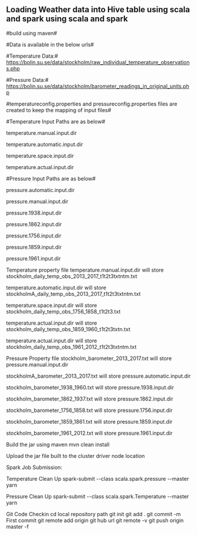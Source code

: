 ## Loading Weather data into Hive table using scala and spark  using scala and spark ##

#build using maven#

#Data is available in the below urls#

#Temperature Data:#
https://bolin.su.se/data/stockholm/raw_individual_temperature_observations.php


#Pressure Data:#
https://bolin.su.se/data/stockholm/barometer_readings_in_original_units.php

#temperatureconfig.properties and pressureconfig.properties files are created to keep the mapping of input files#

#Temperature Input Paths are as below#

temperature.manual.input.dir

temperature.automatic.input.dir

temperature.space.input.dir

temperature.actual.input.dir

#Pressure Input Paths are as below#

pressure.automatic.input.dir

pressure.manual.input.dir

pressure.1938.input.dir

pressure.1862.input.dir

pressure.1756.input.dir

pressure.1859.input.dir

pressure.1961.input.dir

Temperature property file
temperature.manual.input.dir will store stockholm_daily_temp_obs_2013_2017_t1t2t3txtntm.txt

temperature.automatic.input.dir will store stockholmA_daily_temp_obs_2013_2017_t1t2t3txtntm.txt

temperature.space.input.dir will store stockholm_daily_temp_obs_1756_1858_t1t2t3.txt

temperature.actual.input.dir will store stockholm_daily_temp_obs_1859_1960_t1t2t3txtn.txt

temperature.actual.input.dir will store stockholm_daily_temp_obs_1961_2012_t1t2t3txtntm.txt

Pressure Property file
stockholm_barometer_2013_2017.txt  will store   pressure.manual.input.dir

stockholmA_barometer_2013_2017.txt will store   pressure.automatic.input.dir

stockholm_barometer_1938_1960.txt  will store   pressure.1938.input.dir

stockholm_barometer_1862_1937.txt  will store  pressure.1862.input.dir

stockholm_barometer_1756_1858.txt  will store  pressure.1756.input.dir

stockholm_barometer_1859_1861.txt  will store  pressure.1859.input.dir

stockholm_barometer_1961_2012.txt  will store pressure.1961.input.dir

Build the jar using maven
mvn clean install

Upload the jar file built to the cluster driver node location

Spark Job Submission: 

Temperature Clean Up
spark-submit --class scala.spark.pressure --master yarn <path to weather-1.0.jar>

Pressure Clean Up
spark-submit --class scala.spark.Temperature --master yarn <path to weather-1.0.jar>

Git Code Checkin
cd local repository path
git init
git add .
git commit -m First commit
git remote add origin git hub url
git remote -v
git push origin master -f
